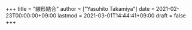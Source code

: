 +++
title = "線形結合"
author = ["Yasuhito Takamiya"]
date = 2021-02-23T00:00:00+09:00
lastmod = 2021-03-01T14:44:41+09:00
draft = false
+++
